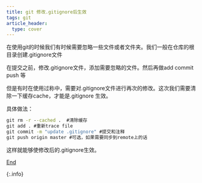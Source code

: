 ```yaml
---
title: git 修改.gitignore后生效
tags: git
article_header:
  type: cover
---
```




在使用git的时候我们有时候需要忽略一些文件或者文件夹。我们一般在仓库的根目录创建.gitignore文件


在提交之前，修改.gitignore文件，添加需要忽略的文件。然后再做add  commit push 等


但是有时在使用过称中，需要对.gitignore文件进行再次的修改。这次我们需要清除一下缓存cache，才能是.gitignore 生效。

具体做法：

```cmd
git rm -r --cached .  #清除缓存
git add . #重新trace file
git commit -m "update .gitignore" #提交和注释
git push origin master #可选，如果需要同步到remote上的话
```

这样就能够使修改后的.gitignore生效。

[End]()

{:.info}  
